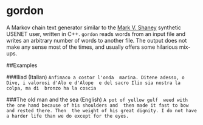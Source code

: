 # gordon
A Markov chain text generator similar to the [Mark V. Shaney](https://en.wikipedia.org/wiki/Mark_V._Shaney) 
synthetic USENET user, written in C++. `gordon` reads words from an input file and writes an arbitrary number of words to
another file.
The output does not make any sense most of the times, and usually offers some hilarious mix-ups.

##Examples

###Iliad (Italian)
`Anfimaco a costor l'onda 
marina. Ditene adesso, o Dive, i valorosi d'Alo e d'Alope 
e del sacro Ilio sia nostra la colpa, ma di 
bronzo ha la coscia`

###The old man and the sea (English)
`A pot of yellow gulf 
weed with the one hand because of his shoulders and 
then made it fast to bow and rested there. Then 
the weight of his great dignity. I do not have 
a harder life than we do except for the eyes.`
